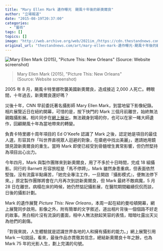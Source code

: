 ```yaml
---
title: "Mary Ellen Mark 遺作曝光　颶風十年後的新奧爾良"
author: "立場報道"
date: "2015-08-19T20:37:00"
categories:
  - "藝術"
tags: []
topics: []
image: "http://web.archive.org/web/2021im_/https://cdn.thestandnews.com/media/photos/cache/new20orleans_RyaQa_1200x0.png"
original_url: "thestandnews.com/art/mary-ellen-mark-遺作曝光-颶風十年後的新奧爾良"
---
```

![Mary Ellen Mark (2015), "Picture This: New Orleans"
(Source: Website screenshot)](http://web.archive.org/web/2021im_/https://cdn.thestandnews.com/media/photos/cache/new20orleans_RyaQa_1200x0.png)

> Mary Ellen Mark (2015), "Picture This: New Orleans"  
(Source: Website screenshot)

2005 年 8 月，颶風卡特里娜吹襲美國新奧爾良，造成接近 2,000 人死亡。轉眼間，十年過去，新奧爾良還好嗎？

災後十年，CNN 早前委託著名攝影師 Mary Ellen Mark，到當地留下影像紀錄。相片展覽近日在紐約開幕，可惜的是，按下快門的 Mark 三個月前離世，始終無法親臨攝影展。相片同步在[網上展出](http://web.archive.org/web/20210629061104/http://money.cnn.com/katrina/)，無法親身到場的你，也可以在家一睹大師遺作，回顧颶風十年為當地帶來的轉變。

負責卡特里娜十周年項目的 Ed O'Keefe 認識了 Mark 之後，認定她是項目的最佳人選，形容其作「叫世界直視眾人迴避的對象，在瘡疤中找出美麗」，邀請她用鏡頭見證新奧爾良的重生。當時 Mark 即使已經受到骨髓增生異常影響，但仍然堅持為項目出心出力。

今年四月，Mark 與製作團隊來到新奧爾良，用了不多於十日時間，完成 18 組攝影。同行的 Barnett 形容旅程是「馬不停蹄」，Mark 雖然身患重病，但表面依然堅強，沒有流露半點痛苦，「她完全專注工作，一旦開啟『攝影模式』，便無法停下來。」原定製作團隊將會在六月再次到訪新奧爾良，但 Mark 最終不敵病魔，5 月 28 日在離世。病榻在床的時候，她仍然惦記攝影展，在醫院期間繼續侃侃而談，日後的攝影計劃。 

Mark 的遺作展覽 _Picture This: New Orleans_，本周一起在紐約曼哈頓開幕，網上展覽同步啟用。影像之外，附有簡單的文字敘述，道出相片背後一個個路不好走的故事。黑白相片沒有流淚的畫面，相中人無法掀起笑容的表情，暗暗吐露出天災為他們的創傷。 

「對我來說，人生體驗就是認識世界各地的人和擁有攝影的能力。」網上展覽引用 Mark 一句說話，看來，最後作品亦貫徹其信念，總結新奧爾良十年之餘，也為 Mark 75 年的光影人生，劃上完滿的句號。
